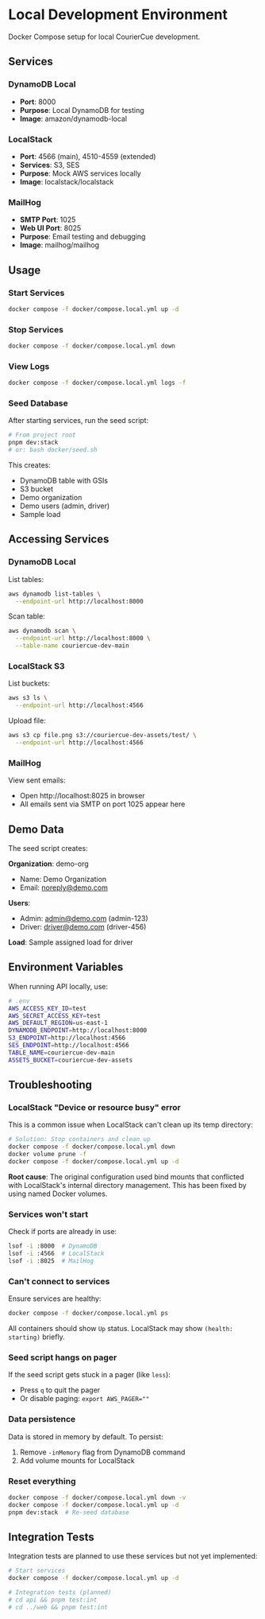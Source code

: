 # Local Development Environment

Docker Compose setup for local CourierCue development.

## Services

### DynamoDB Local
- **Port**: 8000
- **Purpose**: Local DynamoDB for testing
- **Image**: amazon/dynamodb-local

### LocalStack
- **Port**: 4566 (main), 4510-4559 (extended)
- **Services**: S3, SES
- **Purpose**: Mock AWS services locally
- **Image**: localstack/localstack

### MailHog
- **SMTP Port**: 1025
- **Web UI Port**: 8025
- **Purpose**: Email testing and debugging
- **Image**: mailhog/mailhog

## Usage

### Start Services

```bash
docker compose -f docker/compose.local.yml up -d
```

### Stop Services

```bash
docker compose -f docker/compose.local.yml down
```

### View Logs

```bash
docker compose -f docker/compose.local.yml logs -f
```

### Seed Database

After starting services, run the seed script:

```bash
# From project root
pnpm dev:stack
# or: bash docker/seed.sh
```

This creates:
- DynamoDB table with GSIs
- S3 bucket
- Demo organization
- Demo users (admin, driver)
- Sample load

## Accessing Services

### DynamoDB Local

List tables:
```bash
aws dynamodb list-tables \
  --endpoint-url http://localhost:8000
```

Scan table:
```bash
aws dynamodb scan \
  --endpoint-url http://localhost:8000 \
  --table-name couriercue-dev-main
```

### LocalStack S3

List buckets:
```bash
aws s3 ls \
  --endpoint-url http://localhost:4566
```

Upload file:
```bash
aws s3 cp file.png s3://couriercue-dev-assets/test/ \
  --endpoint-url http://localhost:4566
```

### MailHog

View sent emails:
- Open http://localhost:8025 in browser
- All emails sent via SMTP on port 1025 appear here

## Demo Data

The seed script creates:

**Organization**: demo-org
- Name: Demo Organization
- Email: noreply@demo.com

**Users**:
- Admin: admin@demo.com (admin-123)
- Driver: driver@demo.com (driver-456)

**Load**: Sample assigned load for driver

## Environment Variables

When running API locally, use:

```bash
# .env
AWS_ACCESS_KEY_ID=test
AWS_SECRET_ACCESS_KEY=test
AWS_DEFAULT_REGION=us-east-1
DYNAMODB_ENDPOINT=http://localhost:8000
S3_ENDPOINT=http://localhost:4566
SES_ENDPOINT=http://localhost:4566
TABLE_NAME=couriercue-dev-main
ASSETS_BUCKET=couriercue-dev-assets
```

## Troubleshooting

### LocalStack "Device or resource busy" error

This is a common issue when LocalStack can't clean up its temp directory:

```bash
# Solution: Stop containers and clean up
docker compose -f docker/compose.local.yml down
docker volume prune -f
docker compose -f docker/compose.local.yml up -d
```

**Root cause**: The original configuration used bind mounts that conflicted with LocalStack's internal directory management. This has been fixed by using named Docker volumes.

### Services won't start

Check if ports are already in use:
```bash
lsof -i :8000  # DynamoDB
lsof -i :4566  # LocalStack
lsof -i :8025  # MailHog
```

### Can't connect to services

Ensure services are healthy:
```bash
docker compose -f docker/compose.local.yml ps
```

All containers should show `Up` status. LocalStack may show `(health: starting)` briefly.

### Seed script hangs on pager

If the seed script gets stuck in a pager (like `less`):
- Press `q` to quit the pager
- Or disable paging: `export AWS_PAGER=""`

### Data persistence

Data is stored in memory by default. To persist:
1. Remove `-inMemory` flag from DynamoDB command
2. Add volume mounts for LocalStack

### Reset everything

```bash
docker compose -f docker/compose.local.yml down -v
docker compose -f docker/compose.local.yml up -d
pnpm dev:stack  # Re-seed database
```

## Integration Tests

Integration tests are planned to use these services but not yet implemented:

```bash
# Start services
docker compose -f docker/compose.local.yml up -d

# Integration tests (planned)
# cd api && pnpm test:int
# cd ../web && pnpm test:int
```
